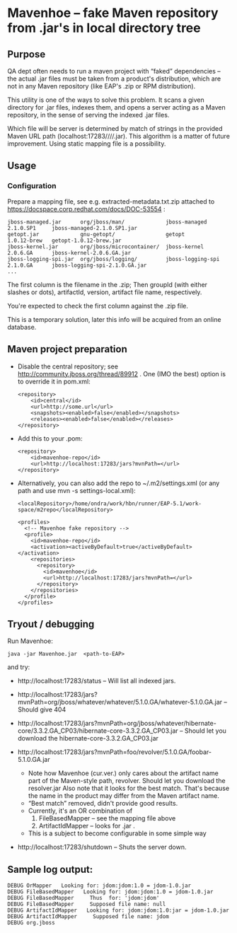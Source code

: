 
# Mavenhoe – fake Maven repository from .jar's in local directory tree

## Purpose

QA dept often needs to run a maven project with “faked” dependencies – the actual .jar files must be taken from a product's distribution, which are not in any Maven repository (like EAP's .zip or RPM distribution).

This utility is one of the ways to solve this problem. It scans a given directory for .jar files, indexes them, and opens a server acting as a Maven repository, in the sense of serving the indexed .jar files.

Which file will be server is determined by match of strings in the provided Maven URL path (localhost:17283/<group>/<artifact>/<version>/<filename>.jar). This algorithm is a matter of future improvement. Using static mapping file is a possibility.

## Usage

### Configuration

Prepare a mapping file, see e.g. extracted-metadata.txt.zip attached to https://docspace.corp.redhat.com/docs/DOC-53554 :


    jboss-managed.jar      org/jboss/man/             jboss-managed      2.1.0.SP1     jboss-managed-2.1.0.SP1.jar
    getopt.jar             gnu-getopt/                getopt             1.0.12-brew   getopt-1.0.12-brew.jar
    jboss-kernel.jar       org/jboss/microcontainer/  jboss-kernel       2.0.6.GA      jboss-kernel-2.0.6.GA.jar
    jboss-logging-spi.jar  org/jboss/logging/         jboss-logging-spi  2.1.0.GA      jboss-logging-spi-2.1.0.GA.jar
    ...


The first column is the filename in the .zip; Then groupId (with either slashes or dots), artifactId, version, artifact file name, respectively.

You're expected to check the first column against the .zip file.

This is a temporary solution, later this info will be acquired from an online database.

## Maven project preparation

* Disable the central repository; see http://community.jboss.org/thread/89912 . One (IMO the best) option is to override it in pom.xml:

      <repository>
          <id>central</id>
          <url>http://some.url</url>
          <snapshots><enabled>false</enabled></snapshots>
          <releases><enabled>false</enabled></releases>
      </repository>

* Add this to your .pom:

      <repository>
          <id>mavenhoe-repo</id>
          <url>http://localhost:17283/jars?mvnPath=</url>
      </repository>

* Alternatively, you can also add the repo to ~/.m2/settings.xml (or any path and use mvn -s settings-local.xml):

    <?xml version="1.0" encoding="UTF-8"?>
    <settings>

      <localRepository>/home/ondra/work/hbn/runner/EAP-5.1/work-space/m2repo</localRepository>

      <profiles>
        <!-- Mavenhoe fake repository -->
        <profile>
          <id>mavenhoe-repo</id>
          <activation><activeByDefault>true</activeByDefault></activation>
          <repositories>
            <repository>
              <id>mavenhoe</id>
              <url>http://localhost:17283/jars?mvnPath=</url>
            </repository>
          </repositories>
        </profile>
      </profiles>

    </settings>

## Tryout / debugging

Run Mavenhoe:

    java -jar Mavenhoe.jar  <path-to-EAP>

and try:

  * http://localhost:17283/status – Will list all indexed jars.
  * http://localhost:17283/jars?mvnPath=org/jboss/whatever/whatever/5.1.0.GA/whatever-5.1.0.GA.jar – Should give 404
  * http://localhost:17283/jars?mvnPath=org/jboss/whatever/hibernate-core/3.3.2.GA_CP03/hibernate-core-3.3.2.GA_CP03.jar – Should let you download the hibernate-core-3.3.2.GA_CP03.jar
  * http://localhost:17283/jars?mvnPath=foo/revolver/5.1.0.GA/foobar-5.1.0.GA.jar
    * Note how Mavenhoe (cur.ver.) only cares about the artifact name part of the Maven-style path, revolver.
       Should let you download the resolver.jar
       Also note that it looks for the best match. That's because the name in the product may differ from the Maven artifact name.
    * “Best match” removed, didn't provide good results.
    * Currently, it's an OR combination of
        1. FileBasedMapper – see the mapping file above
        2. ArtifactIdMapper – looks for <artifactId>.jar .
    * This is a subject to become configurable in some simple way

 * http://localhost:17283/shutdown – Shuts the server down.

## Sample log output:

    DEBUG OrMapper   Looking for: jdom:jdom:1.0 = jdom-1.0.jar
    DEBUG FileBasedMapper   Looking for: jdom:jdom:1.0 = jdom-1.0.jar
    DEBUG FileBasedMapper     Thus  for: 'jdom:jdom'
    DEBUG FileBasedMapper     Supposed file name: null
    DEBUG ArtifactIdMapper   Looking for: jdom:jdom:1.0:jar = jdom-1.0.jar
    DEBUG ArtifactIdMapper     Supposed file name: jdom
    DEBUG org.jboss
